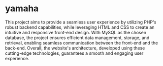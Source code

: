 # yamaha
This project aims to provide a seamless user experience by utilizing PHP's robust backend capabilities, while leveraging HTML and CSS to create an intuitive and responsive front-end design. With MySQL as the chosen database, the project ensures efficient data management, storage, and retrieval, enabling seamless communication between the front-end and the back-end. Overall, the website's architecture, developed using these cutting-edge technologies, guarantees a smooth and engaging user experience.
